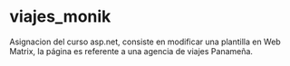 viajes_monik
============

Asignacion del curso asp.net, consiste en modificar una plantilla en Web Matrix, la página es referente a una agencia de viajes Panameña.
